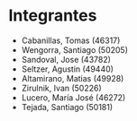 # Integrantes

- Cabanillas, Tomas (46317)
- Wengorra, Santiago (50205)
- Sandoval, Jose (43782)
- Seltzer, Agustin (49440)
- Altamirano, Matias (49928)
- Zirulnik, Ivan (50226)
- Lucero, María José (46272)
- Tejada, Santiago (50181)
